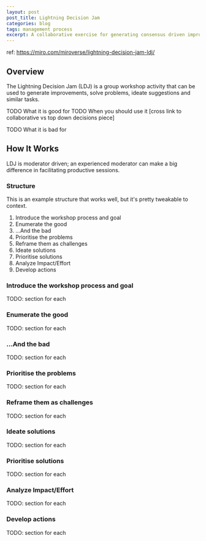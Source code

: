 ```yaml
---
layout: post
post_title: Lightning Decision Jam
categories: blog
tags: management process
excerpt: A collaborative exercise for generating consensus driven improvements.
---
```


ref:
https://miro.com/miroverse/lightning-decision-jam-ldj/

## Overview

The Lightning Decision Jam (LDJ) is a group workshop activity that can be used to generate improvements, solve problems, ideate suggestions and similar tasks.

TODO What it is good for
TODO When you should use it [cross link to collaborative vs top down decisions piece]

TODO What it is bad for

## How It Works

LDJ is moderator driven; an experienced moderator can make a big difference in facilitating productive sessions.

### Structure

This is an example structure that works well, but it's pretty tweakable to context.

1. Introduce the workshop process and goal
1. Enumerate the good
1. ...And the bad
1. Prioritise the problems
1. Reframe them as challenges
1. Ideate solutions
1. Prioritise solutions
1. Analyze Impact/Effort
1. Develop actions

### Introduce the workshop process and goal

TODO: section for each

### Enumerate the good

TODO: section for each

### ...And the bad

TODO: section for each

### Prioritise the problems

TODO: section for each

### Reframe them as challenges

TODO: section for each

### Ideate solutions

TODO: section for each

### Prioritise solutions

TODO: section for each

### Analyze Impact/Effort

TODO: section for each

### Develop actions

TODO: section for each
